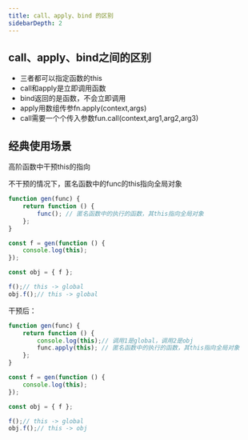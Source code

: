 ```yaml
---
title: call、apply、bind 的区别
sidebarDepth: 2
---
```


## call、apply、bind之间的区别

* 三者都可以指定函数的this
* call和apply是立即调用函数
* bind返回的是函数，不会立即调用
* apply用数组传参fn.apply(context,args)
* call需要一个个传入参数fun.call(context,arg1,arg2,arg3)

## 经典使用场景
高阶函数中干预this的指向

不干预的情况下，匿名函数中的func的this指向全局对象
```javascript
function gen(func) {
    return function () {
        func(); // 匿名函数中的执行的函数，其this指向全局对象
    };
}

const f = gen(function () {
    console.log(this);
});

const obj = { f };

f();// this -> global
obj.f();// this -> global

```
干预后：
```javascript
function gen(func) {
    return function () {
        console.log(this);// 调用1是global，调用2是obj
        func.apply(this); // 匿名函数中的执行的函数，其this指向全局对象
    };
}

const f = gen(function () {
    console.log(this);
});

const obj = { f };

f();// this -> global
obj.f();// this -> obj

```